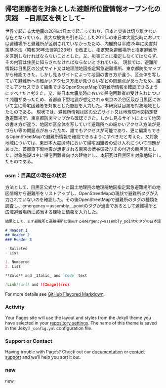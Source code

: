 ## 帰宅困難者を対象とした避難所位置情報オープン化の実践　−目黒区を例として−

世界で起こる大地震の20％は日本で起こっており、日本と災害は切り離せない存在となっている。甚大な被害を引き起こした2011年の東日本大震災時においては避難場所と避難所が区別されていなかったため、内閣府は平成25年に災害対策基本法（昭和36年法律第223号）を改正し、指定緊急避難場所と指定避難所を区別しなければならないこととした。又、災害ごとに指定しなくてはならず、その内容は住民に知らされなければならないとされている。
現状では、避難所情報は目黒区の公式サイト又は地理院地図指定緊急避難場所、東京都防災マップから確認できた。しかし見るサイトによって地図の書き方が違う、区全体を写していて避難所への細かいアクセス方法が見づらいなどの問題点があったため、誰でもアクセスできて編集できるOpenStreetMapで避難所情報を確認できるようにすべきだと考えた。又、東日本大震災時において帰宅困難者の受け入れについて問題があったため、首都直下型地震が想定される東京の渋谷区及び目黒区において主に帰宅困難者を対象とした施設を入力した。本研究は目黒を対象地域としたものである。
現状では、避難所情報は区の公式サイト又は地理院地図指定緊急避難場所、東京都防災マップから確認できた。しかし見るサイトによって地図の書き方が違う、地図が区全体を写していて避難所への細かいアクセス方法が見づらい等の問題点があったため、誰でもアクセスが可能であり、更に編集もできるOpenStreetMapで避難所情報を確認できるようにすべきだと考えた。又対象地域については、東日本大震災時において帰宅困難者の受け入れについて問題があった、首都直下型地震が想定される東京の渋谷区及びその付近の目黒区とした。対象施設は主に帰宅困難者向けの建物とし、本研究は目黒区を対象地域としたものである。


### osm：目黒区の現在の状況

方法として、目黒区公式サイトと国土地理院の地理院地図指定緊急避難場所の地図情報から避難所をリストアップし、OpenStreetMapの現状で避難所タグが入力されていないのを確認した。その後OpenStreetMapで避難所のタグの種類を調査し、emergency＝assembly＿pointのタグが適当であるとして避難場所と広域避難場所に該当する建物に情報を入力した。

```markdown
結果として、まず避難所と避難場所に使用するemergency=assembly_pointのタグの日本語訳ページを作成し、OpenStreetMapの目黒地区においてまだ入力されていない避難所情報を新しく57箇所入力した。渋谷区と目黒区の調査を通して、避難所や避難場所の定義は同じだが区ごとで分類方法が異なることが分かった。又OpenStreetMapにおける帰宅困難者支援施設に該当するタグのみがまだなかった為、共同研究にて帰宅困難者支援施設のタグを考察しOpenStreetMap Wikiに新たなタグとして提案した。

# Header 1
## Header 2
### Header 3

- Bulleted
- List

1. Numbered
2. List

**Bold** and _Italic_ and `Code` text

[Link](url) and ![Image](src)
```

For more details see [GitHub Flavored Markdown](https://guides.github.com/features/mastering-markdown/).

### Activity

Your Pages site will use the layout and styles from the Jekyll theme you have selected in your [repository settings](https://github.com/furuhashilab/www4yamaguchishiori/settings). The name of this theme is saved in the Jekyll `_config.yml` configuration file.

### Support or Contact

Having trouble with Pages? Check out our [documentation](https://help.github.com/categories/github-pages-basics/) or [contact support](https://github.com/contact) and we’ll help you sort it out.

### new

new
